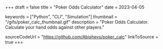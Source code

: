 +++
draft = false 
title = "Poker Odds Calculator"
date = 2023-04-05

keywords = ["Python", "CLI", "Simulation"]
thumbnail  = "/gifs/poker_calc_thumbnail.gif"
description =  "Poker Odds Calculator. Calculate your hand odds against other players."

sourceCodeUrl = "https://github.com/Abishevs/poker_calc"
linkToSource = true
+++
